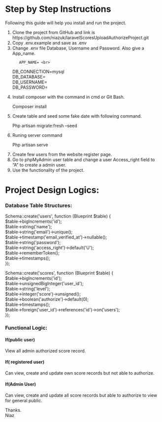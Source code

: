 <h1>Step by Step Instructions</h1>

<p>Following this guide will help you install and run the project.</p>

<ol>
	<li>Clone the project from GitHub and link is https://github.com/niazuk/laravelScoresUploadAuthorizeProject.git </li>

<li>Copy .env.example and save as .env</li>

<li>Change .env file Database, Username and Password. Also give a App_name. <br>

       APP_NAME= <br>

DB_CONNECTION=mysql <br>
DB_DATABASE= <br>
DB_USERNAME= <br>
DB_PASSWORD= <br>
</li>


<li>Install composer with the command in cmd or Git Bash.<br>

Composer install <br>
</li>

<li>Create table and seed some fake date with following command.<br>

Php artisan migrate:fresh –seed<br>
</li>

<li>Runing server command<br>

Php artisan serve <br>

</li>

<li> Create few users from the website register page.</li>

<li>Go to phpMyAdmin user table and change a user Access_right field to “A” to create a admin user.</li>

<li>Use the functionality of the project.</li>

</ol>

<h1>Project Design Logics:</h1>

<h3>Database Table Structures:</h3>

<p>Schema::create('users', function (Blueprint $table) {<br>
            $table->bigIncrements('id');<br>
            $table->string('name');<br>
            $table->string('email')->unique();<br>
            $table->timestamp('email_verified_at')->nullable();<br>
            $table->string('password');<br>
            $table->string('access_right')->default('U');<br>
            $table->rememberToken();<br>
            $table->timestamps();<br>
        });<br>
    </p>

<p>Schema::create('scores', function (Blueprint $table) {<br>
            $table->bigIncrements('id');<br>
            $table->unsignedBigInteger('user_id');<br>
            $table->string('level');<br>
            $table->integer('score')->unsigned();<br>
            $table->boolean('authorize')->default(0);<br>
            $table->timestamps();<br>
            $table->foreign('user_id')->references('id')->on('users');<br>
        });<br>

</p>
<p>
<h3>Functional Logic:</h3>

<h4>If(public user)</h4>
	View all admin authorized score record.<br>
<h4>If( registered user)</h4>
	Can view, create and update own score records but not able to authorize. <br>
<h4>If(Admin User) </h4>
	Can view, create and update all score records but able to authorize to view for general public.<br>

</p>

<p>Thanks.<br> Niaz</p>


